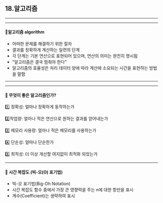 ## 18.알고리즘

---

----



#### 🎈알고리즘 algorithm

- 어떠한 문제를 해결하기 위한 절차
- 결과를 정확하게 계산하는 일련의 단계
- 각 단계는 기본 연산으로 표현되어 있으며, 연산의 의미는 완전히 명시됨
- "알고리즘은 결국 멈춰야 한다"
- 알고리즘의 효율성은 처리 데이터 양에 따라 계산에 소요되는 시간을 표현하는 방법을 말함



----

----



#### 🎈 무엇이 좋은 알고리즘인가?

1️⃣ 정확성: 얼마나 정확하게 동작하는가

2️⃣작업량: 얼마나 적은 연산으로 원하는 결과를 얻어내는가

3️⃣ 메모리 사용량: 얼마나 적은 메모리를 사용하는가

4️⃣ 단순성: 얼마나 단순한가

5️⃣ 최적성: 더 이상 개선할 여지없이 최적화 되었는가



-----



#### 🎈 시간 복잡도 (빅-오(O) 표기법)

- 빅-오 표기법(Big-Oh Notation)
- 시간 복잡도 함수 중에서 가장 큰 영향력을 주는 n에 대한 항만을 표시
- 계수(Coefficient)는 생략하여 표시
